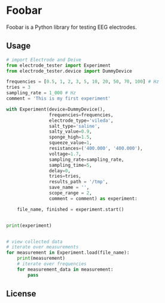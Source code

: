 # Foobar

Foobar is a Python library for testing EEG electrodes.

<!--
## Installation

Use the package manager [pip](https://pip.pypa.io/en/stable/) to install foobar.

```bash
pip install foobar
```
-->
## Usage

```python
# import Electrode and Deive
from electrode_tester import Experiment
from electrode_tester.device import DummyDevice

frequencies = [0.5, 1, 2, 3, 5, 10, 20, 50, 70, 100] # Hz
tries = 3
sampling_rate = 1_000 # Hz
comment = 'This is my first experiment'

with Experiment(device=DummyDevice(),
                frequencies=frequencies,
                electrode_type='vileda',
                salt_type='saline',
                salty_value=0.9,
                sponge_high=1.5,
                squeeze_value=1,
                resistances=('400.000', '400.000'), 
                voltage=1.7,
                sampling_rate=sampling_rate,
                sampling_time=5,
                delay=0,
                tries=tries,
                results_path = '/tmp',
                save_name = '',
                scope_range = 2,
                comment = comment) as experiment:

    file_name, finished = experiment.start()


print(experiment)


# view collected data
# iterate over measurements
for measurement in Experiment.load(file_name):
    print(measurement)
    # iterate over frequencies
    for measurement_data in measurement:
        pass

```

## License
<!--
[MIT](https://choosealicense.com/licenses/mit/)
-->